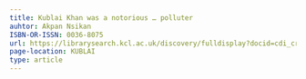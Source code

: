 ```yaml
---
title: Kublai Khan was a notorious … polluter
auhtor: Akpan Nsikan
ISBN-OR-ISSN: 0036-8075
url: https://librarysearch.kcl.ac.uk/discovery/fulldisplay?docid=cdi_crossref_primary_10_1126_science_aaa7905&context=PC&vid=44KCL_INST:44KCL_INST&lang=en&search_scope=MyInst_and_CI&adaptor=Primo%20Central&tab=Everything&query=any,contains,kublai&offset=0
page-location: KUBLAI
type: article
---
```


